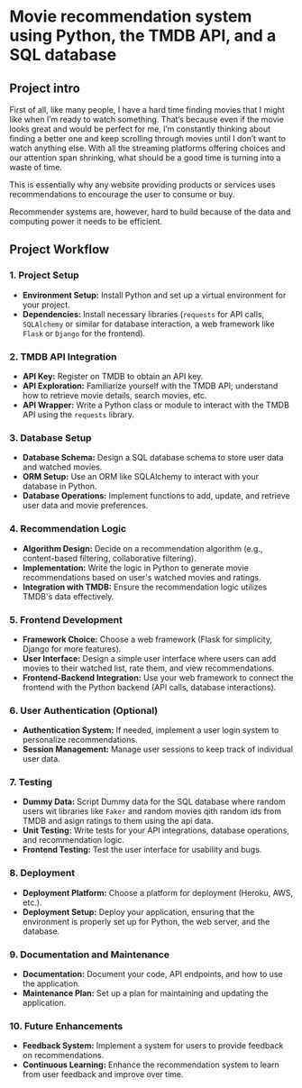 # Movie recommendation system using Python, the TMDB API, and a SQL database

## Project intro

First of all, like many people, I have a hard time finding movies that I might like when I’m ready to watch something. That’s because even if the movie looks great and would be perfect for me, I’m constantly thinking about finding a better one and keep scrolling through movies until I don’t want to watch anything else. With all the streaming platforms offering choices and our attention span shrinking, what should be a good time is turning into a waste of time.

This is essentially why any website providing products or services uses recommendations to encourage the user to consume or buy.

Recommender systems are, however, hard to build because of the data and computing power it needs to be efficient.

## Project Workflow

### 1. Project Setup
- **Environment Setup:** Install Python and set up a virtual environment for your project.
- **Dependencies:** Install necessary libraries (`requests` for API calls, `SQLAlchemy` or similar for database interaction, a web framework like `Flask` or `Django` for the frontend).

### 2. TMDB API Integration
- **API Key:** Register on TMDB to obtain an API key.
- **API Exploration:** Familiarize yourself with the TMDB API; understand how to retrieve movie details, search movies, etc.
- **API Wrapper:** Write a Python class or module to interact with the TMDB API using the `requests` library.

### 3. Database Setup
- **Database Schema:** Design a SQL database schema to store user data and watched movies.
- **ORM Setup:** Use an ORM like SQLAlchemy to interact with your database in Python.
- **Database Operations:** Implement functions to add, update, and retrieve user data and movie preferences.

### 4. Recommendation Logic
- **Algorithm Design:** Decide on a recommendation algorithm (e.g., content-based filtering, collaborative filtering).
- **Implementation:** Write the logic in Python to generate movie recommendations based on user's watched movies and ratings.
- **Integration with TMDB:** Ensure the recommendation logic utilizes TMDB's data effectively.

### 5. Frontend Development
- **Framework Choice:** Choose a web framework (Flask for simplicity, Django for more features).
- **User Interface:** Design a simple user interface where users can add movies to their watched list, rate them, and view recommendations.
- **Frontend-Backend Integration:** Use your web framework to connect the frontend with the Python backend (API calls, database interactions).

### 6. User Authentication (Optional)
- **Authentication System:** If needed, implement a user login system to personalize recommendations.
- **Session Management:** Manage user sessions to keep track of individual user data.

### 7. Testing
- **Dummy Data:** Script Dummy data for the SQL database where random users wit libraries like `Faker` and random movies qith random ids from TMDB and asign ratings to them using the api data.
- **Unit Testing:** Write tests for your API integrations, database operations, and recommendation logic.
- **Frontend Testing:** Test the user interface for usability and bugs.

### 8. Deployment
- **Deployment Platform:** Choose a platform for deployment (Heroku, AWS, etc.).
- **Deployment Setup:** Deploy your application, ensuring that the environment is properly set up for Python, the web server, and the database.

### 9. Documentation and Maintenance
- **Documentation:** Document your code, API endpoints, and how to use the application.
- **Maintenance Plan:** Set up a plan for maintaining and updating the application.

### 10. Future Enhancements
- **Feedback System:** Implement a system for users to provide feedback on recommendations.
- **Continuous Learning:** Enhance the recommendation system to learn from user feedback and improve over time.

